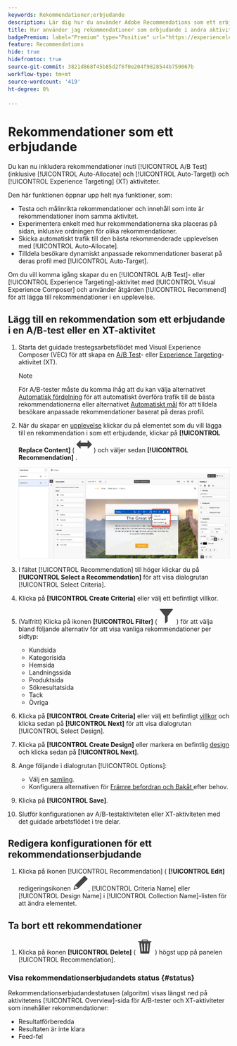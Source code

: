 ```yaml
---
keywords: Rekommendationer;erbjudande
description: Lär dig hur du använder Adobe Recommendations som ett erbjudande i A/B-tester (inklusive Automatisk allokering och Automatiskt mål) och Experience Targeting-aktiviteter (XT).
title: Hur använder jag rekommendationer som erbjudande i andra aktivitetstyper?
badgePremium: label="Premium" type="Positive" url="https://experienceleague.adobe.com/docs/target/using/introduction/intro.html?lang=en#premium newtab=true" tooltip="Se vad som ingår i Target Premium."
feature: Recommendations
hide: true
hidefromtoc: true
source-git-commit: 3821d868f45b85d2f6f0e204f9828544b759067b
workflow-type: tm+mt
source-wordcount: '419'
ht-degree: 0%

---
```


# Rekommendationer som ett erbjudande

Du kan nu inkludera rekommendationer inuti [!UICONTROL A/B Test] (inklusive [!UICONTROL Auto-Allocate] och [!UICONTROL Auto-Target]) och [!UICONTROL Experience Targeting] (XT) aktiviteter.

Den här funktionen öppnar upp helt nya funktioner, som:

* Testa och målinrikta rekommendationer och innehåll som inte är rekommendationer inom samma aktivitet.
* Experimentera enkelt med hur rekommendationerna ska placeras på sidan, inklusive ordningen för olika rekommendationer.
* Skicka automatiskt trafik till den bästa rekommenderade upplevelsen med [!UICONTROL Auto-Allocate].
* Tilldela besökare dynamiskt anpassade rekommendationer baserat på deras profil med [!UICONTROL Auto-Target].

Om du vill komma igång skapar du en [!UICONTROL A/B Test]- eller [!UICONTROL Experience Targeting]-aktivitet med [!UICONTROL Visual Experience Composer] och använder åtgärden [!UICONTROL Recommend] för att lägga till rekommendationer i en upplevelse.

## Lägg till en rekommendation som ett erbjudande i en A/B-test eller en XT-aktivitet

1. Starta det guidade trestegsarbetsflödet med Visual Experience Composer (VEC) för att skapa en [A/B Test](/help/main/c-activities/t-test-ab/t-test-create-ab/test-create-ab.md)- eller [Experience Targeting](/help/main/c-activities/t-experience-target/t-xt-create/xt-create.md)-aktivitet (XT).

   >[!NOTE]
   >
   >För A/B-tester måste du komma ihåg att du kan välja alternativet [Automatisk fördelning](/help/main/c-activities/automated-traffic-allocation/automated-traffic-allocation.md) för att automatiskt överföra trafik till de bästa rekommendationerna eller alternativet [Automatiskt mål](/help/main/c-activities/auto-target/auto-target-to-optimize.md) för att tilldela besökare anpassade rekommendationer baserat på deras profil.

1. När du skapar en [upplevelse](/help/main/c-experiences/c-visual-experience-composer/viztarget-options.md) klickar du på elementet som du vill lägga till en rekommendation i som ett erbjudande, klickar på **[!UICONTROL Replace Content]** ( ![ikonen Ersätt innehåll](/help/main/assets/icons/Switch.svg) ) och väljer sedan **[!UICONTROL Recommendation]** .

   ![Infoga rekommendation som ett erbjudande](/help/main/c-recommendations/t-create-recs-activity/assets/recs-as-offer.png)

1. I fältet [!UICONTROL Recommendation] till höger klickar du på **[!UICONTROL Select a Recommendation]** för att visa dialogrutan [!UICONTROL Select Criteria].

1. Klicka på **[!UICONTROL Create Criteria]** eller välj ett befintligt villkor.

1. (Valfritt) Klicka på ikonen **[!UICONTROL Filter]** ( ![Filterikon](/help/main/assets/icons/Filter.svg) ) för att välja bland följande alternativ för att visa vanliga rekommendationer per sidtyp:

   * Kundsida
   * Kategorisida
   * Hemsida
   * Landningssida
   * Produktsida
   * Sökresultatsida
   * Tack
   * Övriga

1. Klicka på **[!UICONTROL Create Criteria]** eller välj ett befintligt [villkor](/help/main/c-recommendations/c-algorithms/algorithms.md) och klicka sedan på **[!UICONTROL Next]** för att visa dialogrutan [!UICONTROL Select Design].

1. Klicka på **[!UICONTROL Create Design]** eller markera en befintlig [design](/help/main/c-recommendations/c-design-overview/design-overview.md) och klicka sedan på **[!UICONTROL  Next]**.

1. Ange följande i dialogrutan [!UICONTROL Options]:

   * Välj en [samling](/help/main/c-recommendations/c-products/collections.md).
   * Konfigurera alternativen för [Främre befordran och Bakåt ](/help/main/c-recommendations/t-create-recs-activity/adding-promotions.md) efter behov.

1. Klicka på **[!UICONTROL Save]**.
1. Slutför konfigurationen av A/B-testaktiviteten eller XT-aktiviteten med det guidade arbetsflödet i tre delar.

## Redigera konfigurationen för ett rekommendationserbjudande

1. Klicka på ikonen [!UICONTROL Recommendation] ( **[!UICONTROL Edit]** redigeringsikonen ![ ) bredvid ](/help/main/assets/icons/Edit.svg), [!UICONTROL Criteria Name] eller [!UICONTROL Design Name] i [!UICONTROL Collection Name]-listen för att ändra elementet.

## Ta bort ett rekommendationer

1. Klicka på ikonen **[!UICONTROL Delete]** ( ![ ikonen Ta bort ](/help/main/assets/icons/Delete.svg) ) högst upp på panelen [!UICONTROL Recommendation].

### Visa rekommendationserbjudandets status {#status}

Rekommendationserbjudandestatusen (algoritm) visas längst ned på aktivitetens [!UICONTROL Overview]-sida för A/B-tester och XT-aktiviteter som innehåller rekommendationer:

* Resultatförberedda
* Resultaten är inte klara
* Feed-fel
